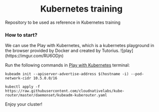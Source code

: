 <h1 align="center"> Kubernetes training </h1>
Repository to be used as reference in Kubernetes training

<h3> How to start? </h3>
We can use the Play with Kubernetes, which is a kubernetes playground in the browser provided by Docker and created by Tutorius. 
![play](https://imgur.com/RU6ODjn)

Run the following commands in [Play with Kubernetes](https://labs.play-with-k8s.com/) terminal:


```
kubeadm init --apiserver-advertise-address $(hostname -i) --pod-network-cidr 10.5.0.0/16
```

```
kubectl apply -f https://raw.githubusercontent.com/cloudnativelabs/kube-router/master/daemonset/kubeadm-kuberouter.yaml
```

Enjoy your cluster!
